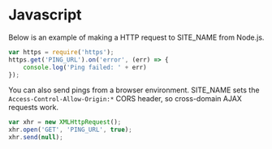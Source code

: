 # Javascript

Below is an example of making a HTTP request to SITE_NAME from Node.js.

```js
var https = require('https');
https.get('PING_URL').on('error', (err) => {
    console.log('Ping failed: ' + err)
});
```

You can also send pings from a browser environment. SITE_NAME sets the
`Access-Control-Allow-Origin:*` CORS header, so cross-domain AJAX requests work.

```js
var xhr = new XMLHttpRequest();
xhr.open('GET', 'PING_URL', true);
xhr.send(null);
```
